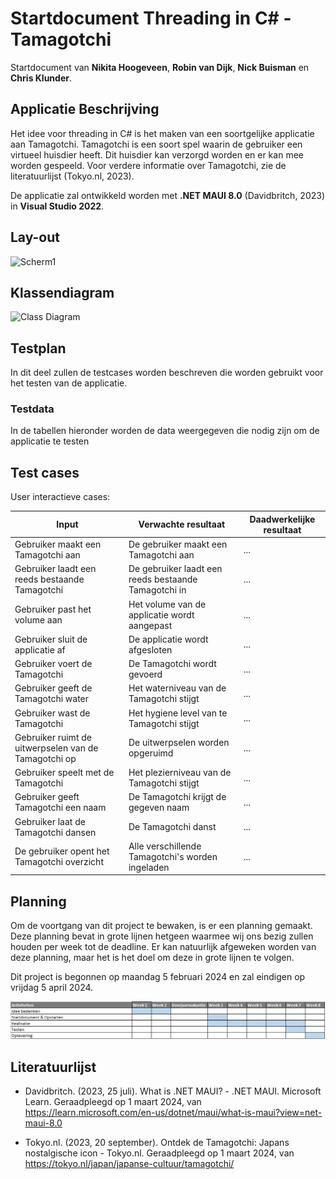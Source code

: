 # Startdocument Threading in C# - Tamagotchi

Startdocument van **Nikita Hoogeveen**, **Robin van Dijk**, **Nick Buisman** en **Chris Klunder**.

## Applicatie Beschrijving

Het idee voor threading in C# is het maken van een soortgelijke applicatie aan Tamagotchi. Tamagotchi is een soort spel waarin de gebruiker een virtueel huisdier heeft. Dit huisdier kan verzorgd worden en er kan mee worden gespeeld. Voor verdere informatie over Tamagotchi, zie de literatuurlijst (Tokyo.nl, 2023). 


De applicatie zal ontwikkeld worden met **.NET MAUI 8.0** (Davidbritch, 2023) in **Visual Studio 2022**.

## Lay-out

![Scherm1](img/Scherm%201.png "Scherm 1")

## Klassendiagram

![Class Diagram](img/classdiagram.png "First Version of the class diagram")

## Testplan

In dit deel zullen de testcases worden beschreven die worden gebruikt voor het testen van de applicatie.

### Testdata

In de tabellen hieronder worden de data weergegeven die nodig zijn om de applicatie te testen

## Test cases

User interactieve cases:

| Input                                              | Verwachte resultaat                                       | Daadwerkelijke resultaat |
| -------------------------------------------------- | --------------------------------------------------------- | ------------------------ |
|      Gebruiker maakt een Tamagotchi aan       |     De gebruiker maakt een Tamagotchi aan     | ...                      |
|      Gebruiker laadt een reeds bestaande Tamagotchi       |     De gebruiker laadt een reeds bestaande Tamagotchi in     | ...                      |
|      Gebruiker past het volume aan      |      Het volume van de applicatie wordt aangepast    | ...                      |
|      Gebruiker sluit de applicatie af        |      De applicatie wordt afgesloten      | ...                      |
|      Gebruiker voert de Tamagotchi       |      De Tamagotchi wordt gevoerd      | ...                      |
|    Gebruiker geeft de Tamagotchi water       | Het waterniveau van de Tamagotchi stijgt      | ...                      |
|     Gebruiker wast de Tamagotchi      |  Het hygiene level van te Tamagotchi stijgt     | ...                      |
|      Gebruiker ruimt de uitwerpselen van de Tamagotchi op     |    De uitwerpselen worden opgeruimd   | ...                      |
|     Gebruiker speelt met de Tamagotchi      |    Het plezierniveau van de Tamagotchi stijgt     | ...                      |
|    Gebruiker geeft Tamagotchi een naam       |  De Tamagotchi krijgt de gegeven naam     | ...                      |
|       Gebruiker laat de Tamagotchi dansen    | De Tamagotchi danst      | ...                      |
|      De gebruiker opent het Tamagotchi overzicht     |  Alle verschillende Tamagotchi's worden ingeladen     | ...                      |

## Planning

Om de voortgang van dit project te bewaken, is er een planning gemaakt. Deze planning bevat in grote lijnen hetgeen waarmee wij ons bezig zullen houden per week tot de deadline. Er kan natuurlijk afgeweken worden van deze planning, maar het is het doel om deze in grote lijnen te volgen.

Dit project is begonnen op maandag 5 februari 2024 en zal eindigen op vrijdag 5 april 2024.

![Planning](img/planning.png "Project planning")

## Literatuurlijst

- Davidbritch. (2023, 25 juli). What is .NET MAUI? - .NET MAUI. Microsoft Learn. Geraadpleegd op 1 maart 2024, van https://learn.microsoft.com/en-us/dotnet/maui/what-is-maui?view=net-maui-8.0

- Tokyo.nl. (2023, 20 september). Ontdek de Tamagotchi: Japans nostalgische icon - Tokyo.nl. Geraadpleegd op 1 maart 2024, van https://tokyo.nl/japan/japanse-cultuur/tamagotchi/
